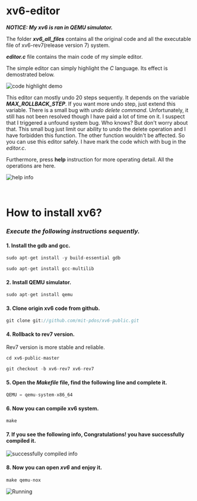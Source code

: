 # xv6-editor
___NOTICE: My xv6 is ran in QEMU simulator.___

The folder _**xv6_all_files**_ contains all the original code and all the executable file of xv6-rev7(release version 7) system.

_**editor.c**_ file contains the main code of my simple editor.

The simple editor can simply highlight the _C_ language. Its effect is demostrated below.

![code highlight demo](https://github.com/TangMoon/xv6-editor/raw/master/demo/demo_highlight.PNG "code highlight")

This editor can mostly undo 20 steps sequently. It depends on the variable _**MAX_ROLLBACK_STEP**_. If you want more undo step, just extend this variable. There is a small bug with _undo delete command_. Unfortunately, it still has not been resolved though I have paid a lot of time on it. I suspect that I triggered a unfound system bug. Who knows? But don't worry about that. This small bug just limit our ability to undo the delete operation and I have forbidden this function. The other function wouldn't be affected. So you can use this editor safely. I have mark the code which with bug in the _editor.c_. 

Furthermore, press __help__ instruction for more operating detail. All the operations are here.

![help info](https://github.com/TangMoon/xv6-editor/raw/master/demo/demo_help.PNG "help info")

<br>

  
How to install xv6?
====
### _Execute the following instructions sequently._
#### 1. Install the gdb and gcc.
  ```C
  sudo apt-get install -y build-essential gdb 
  ```
  ```C
  sudo apt-get install gcc-multilib
  ```
#### 2. Install QEMU simulator.
  ```C
  sudo apt-get install qemu
  ```
#### 3. Clone origin xv6 code from github.
  ```C
  git clone git://github.com/mit-pdos/xv6-public.git
  ```
#### 4. Rollback to rev7 version.
Rev7 version is more stable and reliable.
  ```C
  cd xv6-public-master
  ```
  ```C
  git checkout -b xv6-rev7 xv6-rev7
  ```
#### 5. Open the _Makefile_ file, find the following line and complete it.
  ```C
  QEMU = qemu-system-x86_64
  ```
#### 6. Now you can compile xv6 system.
  ```C
  make
  ```
#### 7. If you see the following info, Congratulations! you have successfully compiled it.
  ![successfully compiled info](https://github.com/TangMoon/xv6-editor/raw/master/demo/compile_successfully.PNG "compile successfully")
#### 8. Now you can open _xv6_ and enjoy it.
  ```C
  make qemu-nox
  ```
  ![Running](https://github.com/TangMoon/xv6-editor/raw/master/demo/running.PNG "Running")
